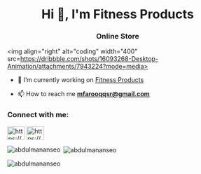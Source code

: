 <h1 align="center">Hi 👋, I'm Fitness Products</h1>
<h3 align="center">Online Store</h3>

<img align="right" alt="coding" width="400" src=https://dribbble.com/shots/16093268-Desktop-Animation/attachments/7943224?mode=media>

- 🔭 I’m currently working on [Fitness Products](https://www.facebook.com/mfarooqqskr)

- 📫 How to reach me **mfarooqqsr@gmail.com**

<h3 align="left">Connect with me:</h3>
<p align="left">
<a href="https://fb.com/https://www.facebook.com/mfarooqqskr" target="blank"><img align="center" src="https://raw.githubusercontent.com/rahuldkjain/github-profile-readme-generator/master/src/images/icons/Social/facebook.svg" alt="https://www.facebook.com/mfarooqqskr" height="30" width="40" /></a>
<a href="https://instagram.com/https://www.instagram.com/online_products_gift/" target="blank"><img align="center" src="https://raw.githubusercontent.com/rahuldkjain/github-profile-readme-generator/master/src/images/icons/Social/instagram.svg" alt="https://www.instagram.com/online_products_gift/" height="30" width="40" /></a>
</p>

<p><img align="left" src="https://github-readme-stats.vercel.app/api/top-langs?username=abdulmananseo&show_icons=true&locale=en&layout=compact" alt="abdulmananseo" /></p>

<p>&nbsp;<img align="center" src="https://github-readme-stats.vercel.app/api?username=abdulmananseo&show_icons=true&locale=en" alt="abdulmananseo" /></p>

<p><img align="center" src="https://github-readme-streak-stats.herokuapp.com/?user=abdulmananseo&" alt="abdulmananseo" /></p>
